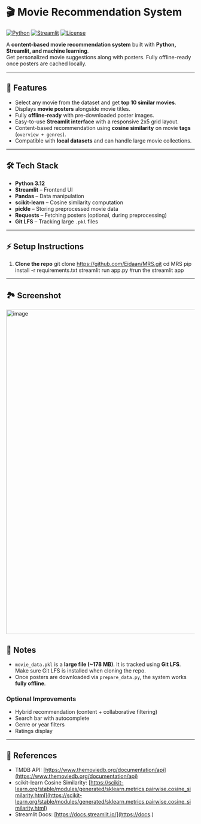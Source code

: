 # 🎬 Movie Recommendation System

[![Python](https://img.shields.io/badge/Python-3.12-blue)](https://www.python.org/)
[![Streamlit](https://img.shields.io/badge/Streamlit-1.30-orange)](https://streamlit.io/)
[![License](https://img.shields.io/badge/License-MIT-green)](LICENSE)

A **content-based movie recommendation system** built with **Python, Streamlit, and machine learning**.  
Get personalized movie suggestions along with posters. Fully offline-ready once posters are cached locally.

---

## 📌 Features

- Select any movie from the dataset and get **top 10 similar movies**.
- Displays **movie posters** alongside movie titles.
- Fully **offline-ready** with pre-downloaded poster images.
- Easy-to-use **Streamlit interface** with a responsive 2x5 grid layout.
- Content-based recommendation using **cosine similarity** on movie **tags** (`overview + genres`).
- Compatible with **local datasets** and can handle large movie collections.

---

## 🛠 Tech Stack

- **Python 3.12**
- **Streamlit** – Frontend UI
- **Pandas** – Data manipulation
- **scikit-learn** – Cosine similarity computation
- **pickle** – Storing preprocessed movie data
- **Requests** – Fetching posters (optional, during preprocessing)
- **Git LFS** – Tracking large `.pkl` files

---

## ⚡ Setup Instructions

1. **Clone the repo**
git clone https://github.com/Eidaan/MRS.git
cd MRS
pip install -r requirements.txt
streamlit run app.py #run the streamlit app

---

## 🏞 Screenshot

<img width="1912" height="867" alt="image" src="https://github.com/user-attachments/assets/c827bc7a-8c67-4e82-8d21-6ca56b96413e" />

## 📁 Notes

- `movie_data.pkl` is a **large file (~178 MB)**. It is tracked using **Git LFS**. Make sure Git LFS is installed when cloning the repo.
- Once posters are downloaded via `prepare_data.py`, the system works **fully offline**.

### Optional Improvements

- Hybrid recommendation (content + collaborative filtering)
- Search bar with autocomplete
- Genre or year filters
- Ratings display

---

## 📜 References

- TMDB API: [https://www.themoviedb.org/documentation/api](https://www.themoviedb.org/documentation/api)
- scikit-learn Cosine Similarity: [https://scikit-learn.org/stable/modules/generated/sklearn.metrics.pairwise.cosine_similarity.html](https://scikit-learn.org/stable/modules/generated/sklearn.metrics.pairwise.cosine_similarity.html)
- Streamlit Docs: [https://docs.streamlit.io/](https://docs.)

